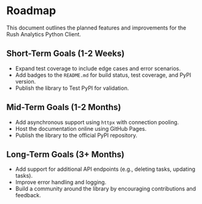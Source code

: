 # Roadmap

This document outlines the planned features and improvements for the Rush Analytics Python Client.

## Short-Term Goals (1-2 Weeks)
- Expand test coverage to include edge cases and error scenarios.
- Add badges to the `README.md` for build status, test coverage, and PyPI version.
- Publish the library to Test PyPI for validation.

## Mid-Term Goals (1-2 Months)
- Add asynchronous support using `httpx` with connection pooling.
- Host the documentation online using GitHub Pages.
- Publish the library to the official PyPI repository.

## Long-Term Goals (3+ Months)
- Add support for additional API endpoints (e.g., deleting tasks, updating tasks).
- Improve error handling and logging.
- Build a community around the library by encouraging contributions and feedback.